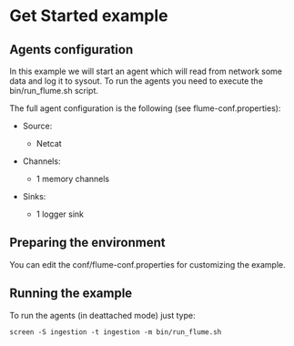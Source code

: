 Get Started example
===================

Agents configuration
--------------------

In this example we will start an agent which will read from network some data and log it to sysout. To run the agents you need to execute the bin/run_flume.sh script.

The full agent configuration is the following (see flume-conf.properties):

* Source: 
  - Netcat

* Channels:
  - 1 memory channels

* Sinks:
  - 1 logger sink
  

Preparing the environment
-------------------------

You can edit the conf/flume-conf.properties for customizing the example. 


Running the example
-------------------

To run the agents (in deattached mode) just type:

```
screen -S ingestion -t ingestion -m bin/run_flume.sh
```

